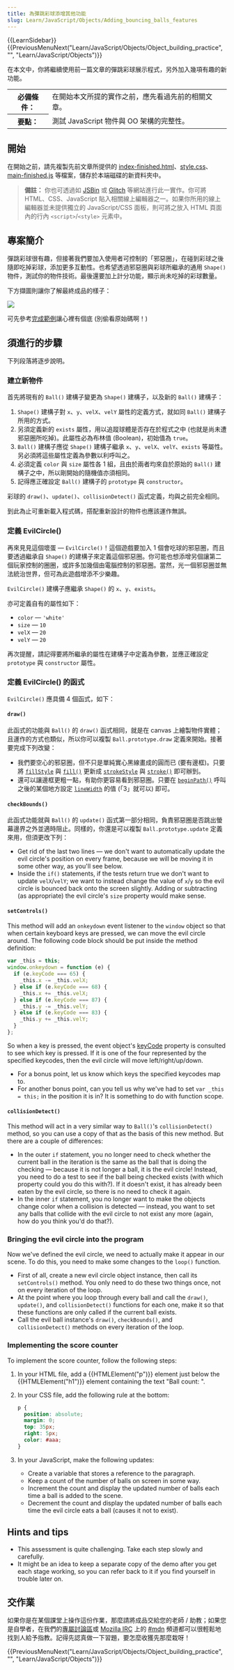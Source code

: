 ```yaml
---
title: 為彈跳彩球添增其他功能
slug: Learn/JavaScript/Objects/Adding_bouncing_balls_features
---
```


{{LearnSidebar}}{{PreviousMenuNext("Learn/JavaScript/Objects/Object_building_practice", "", "Learn/JavaScript/Objects")}}

在本文中，你將繼續使用前一篇文章的彈跳彩球展示程式，另外加入幾項有趣的新功能。

<table class="learn-box standard-table">
  <tbody>
    <tr>
      <th scope="row">必備條件：</th>
      <td>在開始本文所提的實作之前，應先看過先前的相關文章。</td>
    </tr>
    <tr>
      <th scope="row">要點：</th>
      <td>測試 JavaScript 物件與 OO 架構的完整性。</td>
    </tr>
  </tbody>
</table>

## 開始

在開始之前，請先複製先前文章所提供的 [index-finished.html](https://github.com/mdn/learning-area/blob/master/javascript/oojs/bouncing-balls/index-finished.html)、[style.css](https://github.com/mdn/learning-area/blob/master/javascript/oojs/bouncing-balls/style.css)、[main-finished.js](https://github.com/mdn/learning-area/blob/master/javascript/oojs/bouncing-balls/main-finished.js) 等檔案，儲存於本端磁碟的新資料夾中。

> **備註：** 你也可透過如 [JSBin](http://jsbin.com/) 或 [Glitch](https://glitch.com/) 等網站進行此一實作。你可將 HTML、CSS、JavaScript 貼入相關線上編輯器之一。如果你所用的線上編輯器並未提供獨立的 JavaScript/CSS 面板，則可將之放入 HTML 頁面內的行內 `<script>`/`<style>` 元素中。

## 專案簡介

彈跳彩球很有趣，但接著我們要加入使用者可控制的「邪惡圈」，在碰到彩球之後隨即吃掉彩球，添加更多互動性。也希望透過邪惡圈與彩球所繼承的通用 `Shape()` 物件，測試你的物件技術。最後還要加上計分功能，顯示尚未吃掉的彩球數量。

下方擷圖則讓你了解最終成品的樣子：

![](bouncing-evil-circle.png)

可先參考[完成範例](http://mdn.github.io/learning-area/javascript/oojs/assessment/)讓心裡有個底 (別偷看原始碼啊！)

## 須進行的步驟

下列段落將逐步說明。

### 建立新物件

首先將現有的 `Ball()` 建構子變更為 `Shape()` 建構子，以及新的 `Ball()` 建構子：

1. `Shape()` 建構子對 `x`、`y`、`velX`、`velY` 屬性的定義方式，就如同 `Ball()` 建構子所用的方式。
2. 另須定義新的 `exists` 屬性，用以追蹤球體是否存在於程式之中 (也就是尚未遭邪惡圈所吃掉)。此屬性必為布林值 (Boolean)，初始值為 `true`。
3. `Ball()` 建構子應從 `Shape()` 建構子繼承 `x`、`y`、`velX`、`velY`、`exists` 等屬性。另必須將這些屬性定義為參數以利呼叫之。
4. 必須定義 `color` 與 `size` 屬性各 1 組，且由於兩者均來自於原始的 `Ball()` 建構子之中，所以剛開始的隨機值亦須相同。
5. 記得應正確設定 `Ball()` 建構子的 `prototype` 與 `constructor`。

彩球的 `draw()`、`update()`、`collisionDetect()` 函式定義，均與之前完全相同。

到此為止可重新載入程式碼，搭配重新設計的物件也應該運作無誤。

### 定義 EvilCircle()

再來見見這個壞蛋 — `EvilCircle()`！這個遊戲要加入 1 個會吃球的邪惡圈，而且要透過繼承自 `Shape()` 的建構子來定義這個邪惡圈。你可能也想添增另個讓第二個玩家控制的圈圈，或許多加幾個由電腦控制的邪惡圈。當然，光一個邪惡圈並無法統治世界，但可為此遊戲增添不少樂趣。

`EvilCircle()` 建構子應繼承 `Shape()` 的 `x`、`y`、`exists`。

亦可定義自有的屬性如下：

- `color` — `'white'`
- `size` — `10`
- `velX` — `20`
- `velY` — `20`

再次提醒，請記得要將所繼承的屬性在建構子中定義為參數，並應正確設定 `prototype` 與 `constructor` 屬性。

### 定義 EvilCircle() 的函式

`EvilCircle()` 應具備 4 個函式，如下：

#### `draw()`

此函式的功能與 `Ball()` 的 `draw()` 函式相同，就是在 canvas 上繪製物件實體；且運作的方式也類似，所以你可以複製 `Ball.prototype.draw` 定義來開始。接著要完成下列改變：

- 我們要空心的邪惡圈，但不只是單純實心黑線畫成的圓而已 (要有邊框)。只要將 [`fillStyle`](/zh-TW/docs/Web/API/CanvasRenderingContext2D/fillStyle) 與 [`fill()`](/zh-TW/docs/Web/API/CanvasRenderingContext2D/fill) 更新成 [`strokeStyle`](/zh-TW/docs/Web/API/CanvasRenderingContext2D/strokeStyle) 與 [`stroke()`](/zh-TW/docs/Web/API/CanvasRenderingContext2D/stroke) 即可辦到。
- 還可以讓邊框更粗一點，有助你更容易看到邪惡圈。只要在 [`beginPath()`](/zh-TW/docs/Web/API/CanvasRenderingContext2D/beginPath) 呼叫之後的某個地方設定 [`lineWidth`](/zh-TW/docs/Web/API/CanvasRenderingContext2D/lineWidth) 的值 (「3」就可以) 即可。

#### `checkBounds()`

此函式功能就與 `Ball()` 的 `update()` 函式第一部分相同，負責邪惡圈是否跳出螢幕邊界之外並適時阻止。同樣的，你還是可以複製 `Ball.prototype.update` 定義來用，但須更改下列：

- Get rid of the last two lines — we don't want to automatically update the evil circle's position on every frame, because we will be moving it in some other way, as you'll see below.
- Inside the `if()` statements, if the tests return true we don't want to update `velX`/`velY`; we want to instead change the value of `x`/`y` so the evil circle is bounced back onto the screen slightly. Adding or subtracting (as appropriate) the evil circle's `size` property would make sense.

#### `setControls()`

This method will add an `onkeydown` event listener to the `window` object so that when certain keyboard keys are pressed, we can move the evil circle around. The following code block should be put inside the method definition:

```js
var _this = this;
window.onkeydown = function (e) {
  if (e.keyCode === 65) {
    _this.x -= _this.velX;
  } else if (e.keyCode === 68) {
    _this.x += _this.velX;
  } else if (e.keyCode === 87) {
    _this.y -= _this.velY;
  } else if (e.keyCode === 83) {
    _this.y += _this.velY;
  }
};
```

So when a key is pressed, the event object's [keyCode](/zh-TW/docs/Web/API/KeyboardEvent/keyCode) property is consulted to see which key is pressed. If it is one of the four represented by the specified keycodes, then the evil circle will move left/right/up/down.

- For a bonus point, let us know which keys the specified keycodes map to.
- For another bonus point, can you tell us why we've had to set `var _this = this;` in the position it is in? It is something to do with function scope.

#### `collisionDetect()`

This method will act in a very similar way to `Ball()`'s `collisionDetect()` method, so you can use a copy of that as the basis of this new method. But there are a couple of differences:

- In the outer `if` statement, you no longer need to check whether the current ball in the iteration is the same as the ball that is doing the checking — because it is not longer a ball, it is the evil circle! Instead, you need to do a test to see if the ball being checked exists (with which property could you do this with?). If it doesn't exist, it has already been eaten by the evil circle, so there is no need to check it again.
- In the inner `if` statement, you no longer want to make the objects change color when a collision is detected — instead, you want to set any balls that collide with the evil circle to not exist any more (again, how do you think you'd do that?).

### Bringing the evil circle into the program

Now we've defined the evil circle, we need to actually make it appear in our scene. To do this, you need to make some changes to the `loop()` function.

- First of all, create a new evil circle object instance, then call its `setControls()` method. You only need to do these two things once, not on every iteration of the loop.
- At the point where you loop through every ball and call the `draw()`, `update()`, and `collisionDetect()` functions for each one, make it so that these functions are only called if the current ball exists.
- Call the evil ball instance's `draw()`, `checkBounds()`, and `collisionDetect()` methods on every iteration of the loop.

### Implementing the score counter

To implement the score counter, follow the following steps:

1. In your HTML file, add a {{HTMLElement("p")}} element just below the {{HTMLElement("h1")}} element containing the text "Ball count: ".
2. In your CSS file, add the following rule at the bottom:

   ```css
   p {
     position: absolute;
     margin: 0;
     top: 35px;
     right: 5px;
     color: #aaa;
   }
   ```

3. In your JavaScript, make the following updates:

   - Create a variable that stores a reference to the paragraph.
   - Keep a count of the number of balls on screen in some way.
   - Increment the count and display the updated number of balls each time a ball is added to the scene.
   - Decrement the count and display the updated number of balls each time the evil circle eats a ball (causes it not to exist).

## Hints and tips

- This assessment is quite challenging. Take each step slowly and carefully.
- It might be an idea to keep a separate copy of the demo after you get each stage working, so you can refer back to it if you find yourself in trouble later on.

## 交作業

如果你是在某個課堂上操作這份作業，那麼請將成品交給您的老師 / 助教；如果您是自學者，在我們的[專屬討論區](https://discourse.mozilla-community.org/t/learning-web-development-marking-guides-and-questions/16294)或 [Mozilla IRC](https://wiki.mozilla.org/IRC) 上的 [#mdn](irc://irc.mozilla.org/mdn) 頻道都可以很輕鬆地找到人給予指教。記得先認真做一下習題，要怎麼收獲先那麼栽呀！

{{PreviousMenuNext("Learn/JavaScript/Objects/Object_building_practice", "", "Learn/JavaScript/Objects")}}
